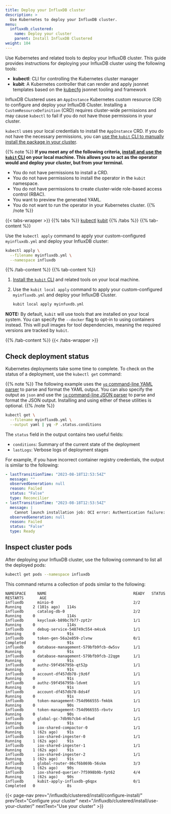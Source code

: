 ```yaml
---
title: Deploy your InfluxDB cluster
description: >
  Use Kubernetes to deploy your InfluxDB cluster.
menu:
  influxdb_clustered:
    name: Deploy your cluster
    parent: Install InfluxDB Clustered
weight: 104
---
```


Use Kubernetes and related tools to deploy your InfluxDB cluster.
This guide provides instructions for deploying your InfluxDB cluster using the
following tools:

- **kubectl**: CLI for controlling the Kubernetes cluster manager
- **kubit**: A Kubernetes controller that can render and apply jsonnet
  templates based on the [kubecfg](https://github.com/kubecfg/kubecfg) jsonnet
  tooling and framework

InfluxDB Clustered uses an `AppInstance` Kubernetes custom resource (CR) to
configure and deploy your InfluxDB Cluster.
Installing a `CustomResourceDefinition` (CRD) requires cluster-wide permissions and may cause `kubectl` to
fail if you do not have those permissions in your cluster.

`kubectl` uses your local credentials to install the `AppInstance` CRD.
If you do not have the necessary permissions, you can
[use the `kubit` CLI to manually install the package in your cluster](?t=kubit#kubectl-or-kubit).

{{% note %}}
**If you meet any of the following criteria,
[install and use the `kubit` CLI](?t=kubit#kubectl-or-kubit)
on your local machine. This allows you to act as the operator would and deploy
your cluster, but from your terminal.**

- You do not have permissions to install a CRD.
- You do not have permissions to install the operator in the `kubit` namespace.
- You do not have permissions to create cluster-wide role-based access
  control (RBAC).
- You want to preview the generated YAML.
- You do not want to run the operator in your Kubernetes cluster.
{{% /note %}}

<!-- Hidden anchor for links to the kubectl/kubit tabs -->
<span id="kubectl-or-kubit"></span>

{{< tabs-wrapper >}}
{{% tabs %}}
[kubectl](#)
[kubit](#)
{{% /tabs %}}
{{% tab-content %}}
<!------------------------------- BEGIN kubectl ------------------------------->

Use the `kubectl apply` command to apply your custom-configured `myinfluxdb.yml`
and deploy your InfluxDB cluster:

```sh
kubectl apply \
  --filename myinfluxdb.yml \
  --namespace influxdb
```

<!-------------------------------- END kubectl -------------------------------->
{{% /tab-content %}}
{{% tab-content %}}
<!-------------------------------- BEGIN kubit -------------------------------->

1.  [Install the `kubit` CLI](https://github.com/kubecfg/kubit#cli-tool)
    and related tools on your local machine.

2.  Use the `kubit local apply` command to apply your custom-configured
    `myinfluxdb.yml` and deploy your InfluxDB Cluster.

    ```sh
    kubit local apply myinfuxdb.yml
    ```

**NOTE:** By default, `kubit` will use tools that are installed on your local system.
You can specify the `--docker` flag to opt-in to using containers instead. This will pull images
for tool dependencies, meaning the required versions are tracked by `kubit`.

<!--------------------------------- END kubit --------------------------------->
{{% /tab-content %}}
{{< /tabs-wrapper >}}

## Check deployment status

Kubernetes deployments take some time to complete. To check on the status of a
deployment, use the `kubectl get` command:

{{% note %}}
The following example uses the [`yq` command-line YAML parser](https://github.com/mikefarah/yq)
to parse and format the YAML output.
You can also specify the output as `json` and use the
[`jq` command-line JSON parser](https://jqlang.github.io/jq/) to parse and
format the JSON output.
Installing and using either of these utilities is optional.
{{% /note %}}

```sh
kubectl get \
  --filename myinfluxdb.yml \
  --output yaml | yq -P .status.conditions
```

The `status` field in the output contains two useful fields:

- `conditions`: Summary of the current state of the deployment
- `lastLogs`: Verbose logs of deployment stages

For example, if you have incorrect container registry credentials, the output is similar to the following:

```yaml
- lastTransitionTime: "2023-08-18T12:53:54Z"
  message: ""
  observedGeneration: null
  reason: Failed
  status: "False"
  type: Reconcilier
- lastTransitionTime: "2023-08-18T12:53:54Z"
  message: |
    Cannot launch installation job: OCI error: Authentication failure: {"errors":[{"code":"UNAUTHORIZED","message":"authentication failed"}]}
  observedGeneration: null
  reason: Failed
  status: "False"
  type: Ready
```

## Inspect cluster pods

After deploying your InfluxDB cluster, use the following command to list all
the deployed pods:

```sh
kubectl get pods --namespace influxdb
```

This command returns a collection of pods similar to the following:

```
NAMESPACE     NAME                                      READY   STATUS      RESTARTS       AGE
influxdb      minio-0                                   2/2     Running     2 (101s ago)   114s
influxdb      catalog-db-0                              2/2     Running     0              114s
influxdb      keycloak-b89bc7b77-zpt2r                  1/1     Running     0              114s
influxdb      debug-service-548749c554-m4sxk            1/1     Running     0              91s
influxdb      token-gen-56a2e859-zlvnw                  0/1     Completed   0              91s
influxdb      database-management-579bfb9fcb-dw5sv      1/1     Running     0              91s
influxdb      database-management-579bfb9fcb-22qgm      1/1     Running     0              91s
influxdb      authz-59f456795b-qt52p                    1/1     Running     0              91s
influxdb      account-df457db78-j9z6f                   1/1     Running     0              91s
influxdb      authz-59f456795b-ldvmt                    1/1     Running     0              91s
influxdb      account-df457db78-8ds4f                   1/1     Running     0              91s
influxdb      token-management-754d966555-fmkbk         1/1     Running     0              90s
influxdb      token-management-754d966555-rbvtv         1/1     Running     0              90s
influxdb      global-gc-7db9b7cb4-ml6wd                 1/1     Running     0              91s
influxdb      iox-shared-compactor-0                    1/1     Running     1 (62s ago)    91s
influxdb      iox-shared-ingester-0                     1/1     Running     1 (62s ago)    91s
influxdb      iox-shared-ingester-1                     1/1     Running     1 (62s ago)    91s
influxdb      iox-shared-ingester-2                     1/1     Running     1 (62s ago)    91s
influxdb      global-router-86cf6b869b-56skm            3/3     Running     1 (62s ago)    90s
influxdb      iox-shared-querier-7f5998b9b-fpt62        4/4     Running     1 (62s ago)    90s
influxdb      kubit-apply-influxdb-g6qpx                0/1     Completed   0              8s
```

{{< page-nav prev="/influxdb/clustered/install/configure-install/" prevText="Configure your cluster" next="/influxdb/clustered/install/use-your-cluster/" nextText="Use your cluster" >}}
